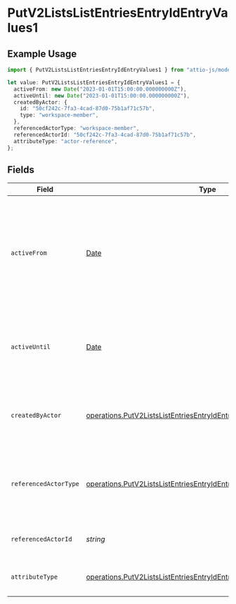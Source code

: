 # PutV2ListsListEntriesEntryIdEntryValues1

## Example Usage

```typescript
import { PutV2ListsListEntriesEntryIdEntryValues1 } from "attio-js/models/operations";

let value: PutV2ListsListEntriesEntryIdEntryValues1 = {
  activeFrom: new Date("2023-01-01T15:00:00.000000000Z"),
  activeUntil: new Date("2023-01-01T15:00:00.000000000Z"),
  createdByActor: {
    id: "50cf242c-7fa3-4cad-87d0-75b1af71c57b",
    type: "workspace-member",
  },
  referencedActorType: "workspace-member",
  referencedActorId: "50cf242c-7fa3-4cad-87d0-75b1af71c57b",
  attributeType: "actor-reference",
};
```

## Fields

| Field                                                                                                                                                          | Type                                                                                                                                                           | Required                                                                                                                                                       | Description                                                                                                                                                    | Example                                                                                                                                                        |
| -------------------------------------------------------------------------------------------------------------------------------------------------------------- | -------------------------------------------------------------------------------------------------------------------------------------------------------------- | -------------------------------------------------------------------------------------------------------------------------------------------------------------- | -------------------------------------------------------------------------------------------------------------------------------------------------------------- | -------------------------------------------------------------------------------------------------------------------------------------------------------------- |
| `activeFrom`                                                                                                                                                   | [Date](https://developer.mozilla.org/en-US/docs/Web/JavaScript/Reference/Global_Objects/Date)                                                                  | :heavy_check_mark:                                                                                                                                             | The point in time at which this value was made "active". `active_from` can be considered roughly analogous to `created_at`.                                    | 2023-01-01T15:00:00.000000000Z                                                                                                                                 |
| `activeUntil`                                                                                                                                                  | [Date](https://developer.mozilla.org/en-US/docs/Web/JavaScript/Reference/Global_Objects/Date)                                                                  | :heavy_check_mark:                                                                                                                                             | The point in time at which this value was deactivated. If `null`, the value is active.                                                                         | 2023-01-01T15:00:00.000000000Z                                                                                                                                 |
| `createdByActor`                                                                                                                                               | [operations.PutV2ListsListEntriesEntryIdEntryValuesCreatedByActor](../../models/operations/putv2listslistentriesentryidentryvaluescreatedbyactor.md)           | :heavy_check_mark:                                                                                                                                             | The actor that created this value.                                                                                                                             | {<br/>"type": "workspace-member",<br/>"id": "50cf242c-7fa3-4cad-87d0-75b1af71c57b"<br/>}                                                                       |
| `referencedActorType`                                                                                                                                          | [operations.PutV2ListsListEntriesEntryIdEntryValuesReferencedActorType](../../models/operations/putv2listslistentriesentryidentryvaluesreferencedactortype.md) | :heavy_check_mark:                                                                                                                                             | The type of the referenced actor. [Read more information on actor types here](/docs/actors).                                                                   | workspace-member                                                                                                                                               |
| `referencedActorId`                                                                                                                                            | *string*                                                                                                                                                       | :heavy_check_mark:                                                                                                                                             | The ID of the referenced actor.                                                                                                                                | 50cf242c-7fa3-4cad-87d0-75b1af71c57b                                                                                                                           |
| `attributeType`                                                                                                                                                | [operations.PutV2ListsListEntriesEntryIdEntryValuesAttributeType](../../models/operations/putv2listslistentriesentryidentryvaluesattributetype.md)             | :heavy_check_mark:                                                                                                                                             | The attribute type of the value.                                                                                                                               | actor-reference                                                                                                                                                |